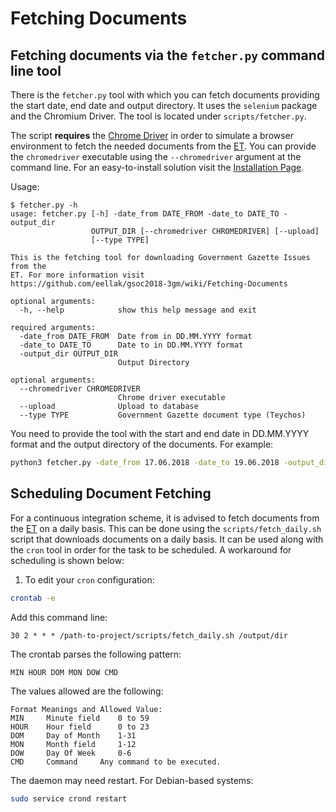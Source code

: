 # Fetching Documents 

## Fetching documents via the `fetcher.py` command line tool 

There is the `fetcher.py` tool with which you can fetch documents providing the start date, end date and output directory. It uses the `selenium` package and the Chromium Driver. The tool is located under `scripts/fetcher.py`. 

The script __requires__ the [Chrome Driver](http://chromedriver.chromium.org/downloads) in order to simulate a browser environment to fetch the needed documents from the [ET](http://et.gr). You can provide the `chromedriver` executable using the `--chromedriver` argument at the command line. For an easy-to-install solution visit the [Installation Page](https://github.com/eellak/gsoc2018-3gm/wiki/Installation). 

Usage: 

```
$ fetcher.py -h
usage: fetcher.py [-h] -date_from DATE_FROM -date_to DATE_TO -output_dir
                  OUTPUT_DIR [--chromedriver CHROMEDRIVER] [--upload]
                  [--type TYPE]

This is the fetching tool for downloading Government Gazette Issues from the
ET. For more information visit
https://github.com/eellak/gsoc2018-3gm/wiki/Fetching-Documents

optional arguments:
  -h, --help            show this help message and exit

required arguments:
  -date_from DATE_FROM  Date from in DD.MM.YYYY format
  -date_to DATE_TO      Date to in DD.MM.YYYY format
  -output_dir OUTPUT_DIR
                        Output Directory

optional arguments:
  --chromedriver CHROMEDRIVER
                        Chrome driver executable
  --upload              Upload to database
  --type TYPE           Government Gazette document type (Teychos)
```
You need to provide the tool with the start and end date in DD.MM.YYYY format and the output directory of the documents. For example: 

```bash
python3 fetcher.py -date_from 17.06.2018 -date_to 19.06.2018 -output_dir ./issues --chromedriver /usr/lib/chromium-browser/chromedriver
```

## Scheduling Document Fetching 

For a continuous integration scheme, it is advised to fetch documents from the [ET](http://et.gr) on a daily basis. This can be done using the `scripts/fetch_daily.sh` script that downloads documents on a daily basis. It can be used along with the `cron` tool in order for the task to be scheduled. A workaround for scheduling is shown below: 

1. To edit your `cron` configuration:

```bash
crontab -e
```

Add this command line:

```
30 2 * * * /path-to-project/scripts/fetch_daily.sh /output/dir
```

The crontab parses the following pattern: 
```
MIN HOUR DOM MON DOW CMD
```
The values allowed are the following: 

```
Format Meanings and Allowed Value:
MIN     Minute field    0 to 59
HOUR    Hour field      0 to 23
DOM     Day of Month    1-31
MON     Month field     1-12
DOW     Day Of Week     0-6
CMD     Command     Any command to be executed.
```

The daemon may need restart. For Debian-based systems:
```bash
sudo service crond restart
```




